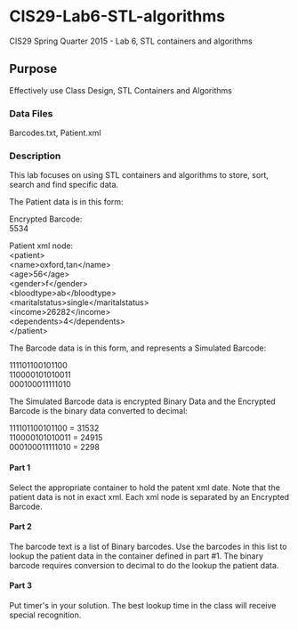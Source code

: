 # CIS29-Lab6-STL-algorithms
CIS29 Spring Quarter 2015 - Lab 6, STL containers and algorithms

## Purpose
Effectively use Class Design, STL Containers and Algorithms

### Data Files
Barcodes.txt, Patient.xml

### Description
This lab focuses on using STL containers and algorithms to store, sort, search and find specific data.  

The Patient data is in this form:

Encrypted Barcode:<br>
5534

Patient xml node:<br>
\<patient><br>
\<name>oxford,tan\</name><br>
\<age>56\</age><br>
\<gender>f\</gender><br>
\<bloodtype>ab\</bloodtype><br>
\<maritalstatus>single\</maritalstatus><br>
\<income>26282\</income><br>
\<dependents>4\</dependents><br>
\</patient><br>

The Barcode data is in this form, and represents a Simulated Barcode:

111101100101100<br>
110000101010011<br>
000100011111010<br>

The Simulated Barcode data is encrypted Binary Data and the Encrypted Barcode is the binary data converted to decimal:

111101100101100 = 31532<br>
110000101010011 = 24915<br>
000100011111010 = 2298<br>

#### Part 1
Select the appropriate container to hold the patent xml date.  Note that the patient data is not in exact xml.  Each xml node is separated by an Encrypted Barcode.  

#### Part 2
The barcode text is a list of Binary barcodes.  Use the barcodes in this list to lookup the patient data in the container defined in part #1.  The binary barcode requires conversion to decimal to do the lookup the patient data.

#### Part 3
Put timer's in your solution.  The best lookup time in the class will receive special recognition.
